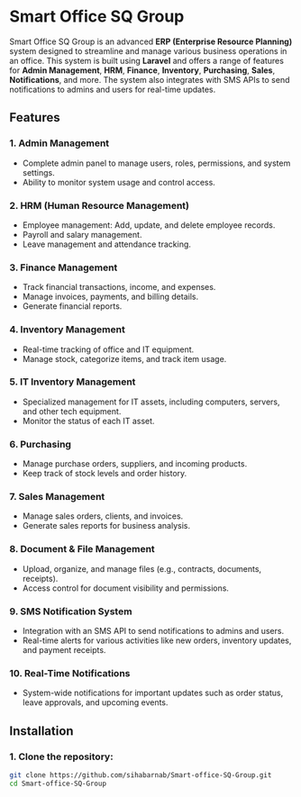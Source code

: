 # Smart Office SQ Group

Smart Office SQ Group is an advanced **ERP (Enterprise Resource Planning)** system designed to streamline and manage various business operations in an office. This system is built using **Laravel** and offers a range of features for **Admin Management**, **HRM**, **Finance**, **Inventory**, **Purchasing**, **Sales**, **Notifications**, and more. The system also integrates with SMS APIs to send notifications to admins and users for real-time updates.

## Features

### 1. **Admin Management**
- Complete admin panel to manage users, roles, permissions, and system settings.
- Ability to monitor system usage and control access.

### 2. **HRM (Human Resource Management)**
- Employee management: Add, update, and delete employee records.
- Payroll and salary management.
- Leave management and attendance tracking.

### 3. **Finance Management**
- Track financial transactions, income, and expenses.
- Manage invoices, payments, and billing details.
- Generate financial reports.

### 4. **Inventory Management**
- Real-time tracking of office and IT equipment.
- Manage stock, categorize items, and track item usage.

### 5. **IT Inventory Management**
- Specialized management for IT assets, including computers, servers, and other tech equipment.
- Monitor the status of each IT asset.

### 6. **Purchasing**
- Manage purchase orders, suppliers, and incoming products.
- Keep track of stock levels and order history.

### 7. **Sales Management**
- Manage sales orders, clients, and invoices.
- Generate sales reports for business analysis.

### 8. **Document & File Management**
- Upload, organize, and manage files (e.g., contracts, documents, receipts).
- Access control for document visibility and permissions.

### 9. **SMS Notification System**
- Integration with an SMS API to send notifications to admins and users.
- Real-time alerts for various activities like new orders, inventory updates, and payment receipts.

### 10. **Real-Time Notifications**
- System-wide notifications for important updates such as order status, leave approvals, and upcoming events.

## Installation

### 1. Clone the repository:
```bash
git clone https://github.com/sihabarnab/Smart-office-SQ-Group.git
cd Smart-office-SQ-Group
